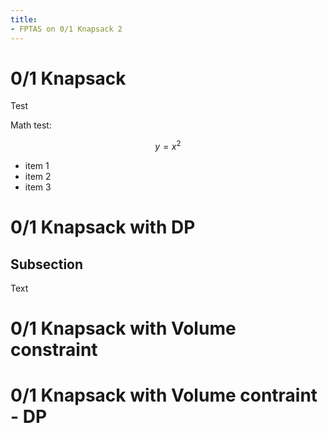 ```yaml
---
title:
- FPTAS on 0/1 Knapsack 2
---
```



# 0/1 Knapsack
Test

Math test:

$$ y=x^2 $$


+ item 1
+ item 2
+ item 3

# 0/1 Knapsack with DP

## Subsection 
Text

# 0/1 Knapsack with Volume constraint

# 0/1 Knapsack with Volume contraint - DP
